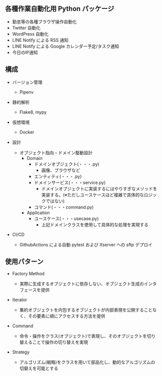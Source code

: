 ## 各種作業自動化用 Python パッケージ

- 勤怠等の各種ブラウザ操作自動化
- Twitter 自動化
- WordPress 自動化
- LINE Notify による RSS 通知
- LINE Notify による Google カレンダー予定/タスク通知
- 今日のIP通知

## 構成

- バージョン管理

  - Pipenv

- 静的解析

  - Flake8, mypy

- 仮想環境

  - Docker

- 設計

  - オブジェクト指向・ドメイン駆動設計
    - Domain
      - ドメインオブジェクト(・・・.py)
        - 画像、ブラウザなど
      - エンティティ(・・・.py)
      - ドメインサービス(・・・service.py)
        - ドメインオブジェクトに実装するにはやりすぎなメソッドを実装する。(※ただしユースケースほど複雑で具体的なロジックではない)
      - コマンド(・・・command.py)
    - Application
      - ユースケース(・・・usecase.py)
        - 上記ドメインクラスを使用して具体的な処理を実現する

- CI/CD
  - GithubActions による自動 pytest および Xserver への sftp デプロイ

## 使用パターン

- Factory Method
  - 実際に生成するオブジェクトに依存しない、オブジェクト生成のインタフェースを提供
- Iterator

  - 集約オブジェクトを内包するオブジェクトが内部表現を公開することなく、その要素に順にアクセスする方法を提供

- Command

  - 命令・操作をクラス(オブジェクト)で表現し、そのオブジェクトを切り替えることで操作の切り替えを実現

- Strategy
  - アルゴリズム(戦略)をクラスを用いて部品化し、動的なアルゴリズムの切替えを可能とする
  <!-- - Loan -->
